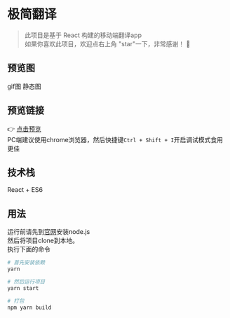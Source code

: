 # 极简翻译

>此项目是基于 React 构建的移动端翻译app       
如果你喜欢此项目，欢迎点右上角 "star"一下，非常感谢！ 🤞

## 预览图
gif图
静态图

## 预览链接
👉 [点击预览]()             
PC端建议使用chrome浏览器，然后快捷键`Ctrl + Shift + I`开启调试模式食用更佳


## 技术栈
React + ES6

## 用法
运行前请先到[官网](https://nodejs.org/zh-cn/download/)安装node.js      
然后将项目clone到本地。           
执行下面的命令

``` bash
# 首先安装依赖
yarn

# 然后运行项目
yarn start

# 打包
npm yarn build
```